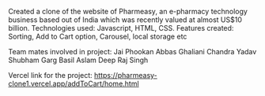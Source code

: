 Created a clone of the website of Pharmeasy, an e-pharmacy technology business based out of India which was recently valued at almost US$10 billion. Technologies used: Javascript, HTML, CSS. Features created: Sorting, Add to Cart option, Carousel, local storage etc

Team mates involved in project: Jai Phookan Abbas Ghaliani Chandra Yadav Shubham Garg Basil Aslam Deep Raj Singh

Vercel link for the project: https://pharmeasy-clone1.vercel.app/addToCart/home.html
